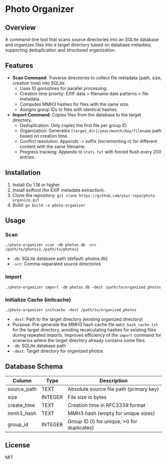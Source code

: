 # Photo Organizer

## Overview
A command-line tool that scans source directories into an SQLite database and organizes files into a target directory based on database metadata, supporting deduplication and structured organization.

## Features
- **Scan Command**: Traverse directories to collect file metadata (path, size, creation time) into SQLite.
  - Uses 10 goroutines for parallel processing.
  - Creation time priority: EXIF data > filename date patterns > file metadata.
  - Computes MMH3 hashes for files with the same size.
  - Assigns group IDs to files with identical hashes.
- **Import Command**: Copies files from the database to the target directory.
  - Deduplication: Only copies the first file per group ID.
  - Organization: Generates `[target_dir]/year/month/day/filename` path based on creation time.
  - Conflict resolution: Appends `-n` suffix (incrementing n) for different content with the same filename.
  - Progress tracking: Appends to `stats.txt` with forced flush every 200 entries.

## Installation
1. Install Go 1.18 or higher.
2. Install exiftool (for EXIF metadata extraction).
3. Clone the repository: `git clone https://github.com/your-repo/photo-organize.git`
4. Build: `go build -o photo-organizer`

## Usage
### Scan
`./photo-organizer scan -db photos.db -src /path/to/photos1,/path/to/photos2`
- `-db`: SQLite database path (default: photos.db)
- `-src`: Comma-separated source directories

### Import
`./photo-organizer import -db photos.db -dest /path/to/organized_photos`

### Initialize Cache (initcache)
`./photo-organizer initcache -dest /path/to/organized_photos`
- `-dest`: Path to the target directory (existing organized directory)
- Purpose: Pre-generate the MMH3 hash cache file `mmh3_hash_cache.txt` for the target directory, avoiding recalculating hashes for existing files during repeated imports. Improves efficiency of the `import` command for scenarios where the target directory already contains some files.
- `-db`: SQLite database path
- `-dest`: Target directory for organized photos

## Database Schema
| Column         | Type    | Description                          |
|----------------|---------|--------------------------------------|
| source_path    | TEXT    | Absolute source file path (primary key) |
| size           | INTEGER | File size in bytes                   |
| create_time    | TEXT    | Creation time in RFC3339 format      |
| mmh3_hash      | TEXT    | MMH3 hash (empty for unique sizes)   |
| group_id       | INTEGER | Group ID (0 for unique, >0 for duplicates) |

## License
MIT